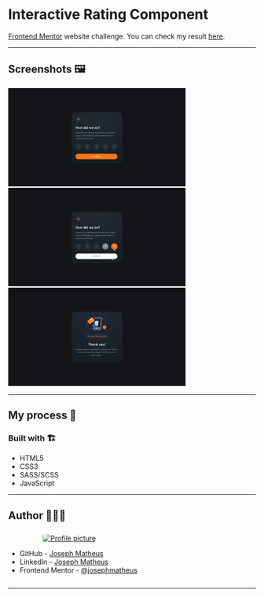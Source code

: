# Interactive Rating Component

[Frontend Mentor](https://www.frontendmentor.io/challenges/advice-generator-app-QdUG-13db/hub/advice-generator-app-xc999hubLx) website challenge. You can check my result [here](https://josephmatheus.github.io/interactive-rating-component/).

---
## Screenshots 🖼

<img src="assets/images/desktop-design.jpg" alt="desktop-design" style="height: 200px">
<img src="assets/images/active-states.jpg" alt="desktop-design" style="height: 200px">
<img src="assets/images/desktop-thank-you-state.jpg" alt="desktop-design" style="height: 200px">

---

## My process 📝
### Built with 🏗

- HTML5
- CSS3
- SASS/SCSS
- JavaScript

---

## Author 👷🏻‍♂️

<div style="display: flex; flex-direction: column; align-items:flex-start; margin-top: 25px;">
<a href="https://www.github.com/josephmatheus" style="margin-left: 70px;">
    <img src="https://avatars.githubusercontent.com/u/89085971?v=4" alt="Profile picture" width="100px" style="border-radius: 15%;">
</a>

- GitHub - [Joseph Matheus](https://github.com/josephmatheus)
- LinkedIn - [Joseph Matheus](https://www.linkedin.com/in/josephmatheus/)
- Frontend Mentor - [@josephmatheus](https://www.frontendmentor.io/profile/josephmatheus)

</div>

---
